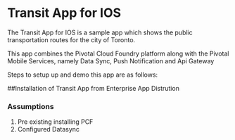 # Transit App for IOS

The Transit App for IOS is a sample app which shows the public transportation routes for the city of Toronto. 

This app combines the Pivotal Cloud Foundry platform along with the Pivotal Mobile Services, namely Data Sync, Push Notification 
and Api Gateway 

Steps to setup up and demo this app are as follows: 

##Installation of Transit App from Enterprise App Distrution

### Assumptions

1. Pre existing installing PCF
2. Configured Datasync


